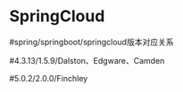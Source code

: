 # SpringCloud

#spring/springboot/springcloud版本对应关系

#4.3.13/1.5.9/Dalston、Edgware、Camden

#5.0.2/2.0.0/Finchley
